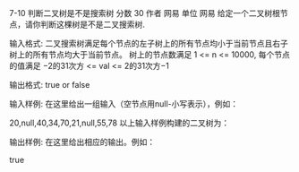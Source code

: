 7-10 判断二叉树是不是搜索树
分数 30
作者 网易
单位 网易
给定一个二叉树根节点，请你判断这棵树是不是二叉搜索树.

输入格式:
二叉搜索树满足每个节点的左子树上的所有节点均小于当前节点且右子树上的所有节点均大于当前节点。
树上的节点数满足 1 <= n <= 10000, 每个节点的值满足 −2的31次方 <= val <= 2的31次方−1

输出格式:
true or false

输入样例:
在这里给出一组输入（空节点用null-小写表示），例如：

20,null,40,34,70,21,null,55,78
以上输入样例构建的二叉树为：



输出样例:
在这里给出相应的输出。例如：

true